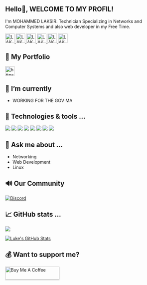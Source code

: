 
## Hello👋, WELCOME TO MY PROFIL!
I'm MOHAMMED LAKSIR. Technician Specializing in Networks and Computer Systems and also web developer in my Free Time.

<a href="https://twitter.com/LaksirMed" target="_blank">
  <img alt="LAKSIR MOHAMMED | Twitter" height="30px" src="https://img.shields.io/badge/Twitter-1DA1F2?style=for-the-badge&logo=twitter&logoColor=white" />
</a>
<a href="https://github.com/simm36465" target="_blank">
  <img alt="LAKSIR MOHAMMED | LinkedIn" height="30px" src="https://img.shields.io/badge/GitHub-100000?style=for-the-badge&logo=github&logoColor=white" />
</a>
<a href="https://www.linkedin.com/in/mohamed-laksir-402a96158" target="_blank">
  <img alt="LAKSIR MOHAMMED | LinkedIn" height="30px" src="https://img.shields.io/badge/LinkedIn-0077B5?style=for-the-badge&logo=linkedin&logoColor=white" />
</a>
<a href="https://www.youtube.com/channel/UCUEpo8cTIDQkVcdBBRoWjiw" target="_blank">
  <img alt="LAKSIR MOHAMMED | LinkedIn" height="30px" src="https://img.shields.io/badge/YouTube-FF0000?style=for-the-badge&logo=youtube&logoColor=white" />
</a>
<a href="https://www.facebook.com/simm36465" target="_blank">
  <img alt="LAKSIR MOHAMMED | Facebook" height="30px" src="https://img.shields.io/badge/Facebook-1877F2?style=for-the-badge&logo=facebook&logoColor=white" />
</a>
<a href="https://www.facebook.com/simm36465" target="_blank">
  <img alt="LAKSIR MOHAMMED | Facebook" height="30px" src="https://img.shields.io/badge/Instagram-E4405F?style=for-the-badge&logo=instagram&logoColor=white" />
</a>

## 👦 My Portfolio
<a href="http://mohammed-laksir.ml" target="_blank">
  <img alt="https://dr.ph4nt0m.me | Website" height="30px" src="https://img.shields.io/website?logo=google-chrome&url=http://mohammed-laksir.ml&label=my%20portfolio" />
</a>

## 📝 I’m currently  
 - WORKING FOR THE GOV MA

## 🔧 Technologies & tools ...

![](https://img.shields.io/badge/Windows-0078D6?style=for-the-badge&logo=windows&logoColor=white)
![](https://img.shields.io/badge/OS-Linux-informational?style=for-the-badge&logo=Linux&logoColor=white&color=6e33ba)
![](https://img.shields.io/badge/Editor-VSCode-informational?style=for-the-badge&logo=visual-studio-code&logoColor=white&color=6e33ba)
![](https://img.shields.io/badge/Bootstrap-563D7C?style=for-the-badge&logo=bootstrap&logoColor=white)
![](https://img.shields.io/badge/JavaScript-F7DF1E?style=for-the-badge&logo=javascript&logoColor=black)
![](https://img.shields.io/badge/HTML5-E34F26?style=for-the-badge&logo=html5&logoColor=white)
![](https://img.shields.io/badge/CSS3-1572B6?style=for-the-badge&logo=css3&logoColor=white)
![](https://img.shields.io/badge/PHP-777BB4?style=for-the-badge&logo=php&logoColor=white)


## 💬 Ask me about ...

- Networking
- Web Development
- Linux

## 🔊 Our Community
[![Discord](https://img.shields.io/discord/715995937272627220.svg?label=&logo=discord&logoColor=ffffff&color=7389D8&labelColor=6A7EC2)](https://discord.gg/3rhJRkF)

## 📈 GitHub stats ...

<p>
  <a href="https://github.com/simm36465">
    <img align="center" src="https://github-readme-stats.vercel.app/api/top-langs/?username=simm36465" />
  </a>
</p>
<p>
  <a href="https://github.com/simm36465">
    <img align="center" src="https://github-readme-stats.vercel.app/api?username=simm36465" alt="Luke's GitHub Stats" />
  </a>
</p>

## 💰 Want to support me?

<a href="https://www.buymeacoffee.com/MohammedLaksir" target="_blank"><img src="https://www.buymeacoffee.com/assets/img/custom_images/orange_img.png" alt="Buy Me A Coffee" style="height: 41px !important;width: 174px !important;box-shadow: 0px 3px 2px 0px rgba(190, 190, 190, 0.5) !important;-webkit-box-shadow: 0px 3px 2px 0px rgba(190, 190, 190, 0.5) !important;" ></a>

